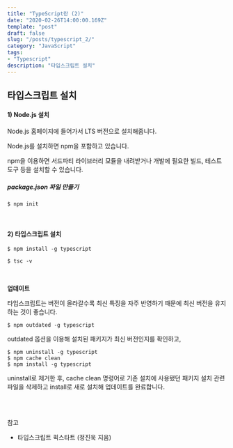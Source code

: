 ```yaml
---
title: "TypeScript란 (2)"
date: "2020-02-26T14:00:00.169Z"
template: "post"
draft: false
slug: "/posts/typescript_2/"
category: "JavaScript"
tags:
- "Typescript"
description: "타입스크립트 설치"
---
```


## 타입스크립트 설치

#### 1) Node.js 설치

Node.js 홈페이지에 들어가서 LTS 버전으로 설치해줍니다.

Node.js를 설치하면 npm을 포함하고 있습니다.

npm을 이용하면 서드파티 라이브러리 모듈을 내려받거나 개발에 필요한 빌드, 테스트 도구 등을 설치할 수 있습니다.

##### package.json 파일 만들기

`$ npm init`

<br>

#### 2) 타입스크립트 설치

`$ npm install -g typescript`

`$ tsc -v`

<br>

**업데이트**

타입스크립트는 버전이 올라갈수록 최신 특징을 자주 반영하기 때문에 최신 버전을 유지하는 것이 좋습니다.

`$ npm outdated -g typescript`

outdated 옵션을 이용해 설치된 패키지가 최신 버전인지를 확인하고,

```
$ npm uninstall -g typescript
$ npm cache clean
$ npm install -g typescript
```

uninstall로 제거한 후, cache clean 명령어로 기존 설치에 사용됐던 패키지 설치 관련 파일을 삭제하고 install로 새로 설치해 업데이트를 완료합니다.



<br>
<br>

참고

- 타입스크립트 퀵스타트 (정진욱 지음)
